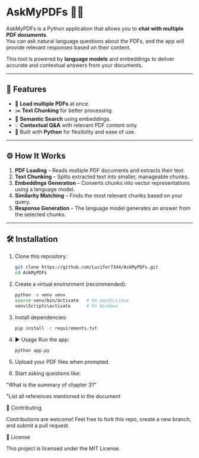 # AskMyPDFs 📄💬  

AskMyPDFs is a Python application that allows you to **chat with multiple PDF documents**.  
You can ask natural language questions about the PDFs, and the app will provide relevant responses based on their content.  

This tool is powered by **language models** and embeddings to deliver accurate and contextual answers from your documents.  

---

## 🚀 Features
- 📂 **Load multiple PDFs** at once.  
- ✂️ **Text Chunking** for better processing.  
- 🧠 **Semantic Search** using embeddings.  
- 💡 **Contextual Q&A** with relevant PDF content only.  
- 🐍 Built with **Python** for flexibility and ease of use.  

---

## ⚙️ How It Works
1. **PDF Loading** – Reads multiple PDF documents and extracts their text.  
2. **Text Chunking** – Splits extracted text into smaller, manageable chunks.  
3. **Embeddings Generation** – Converts chunks into vector representations using a language model.  
4. **Similarity Matching** – Finds the most relevant chunks based on your query.  
5. **Response Generation** – The language model generates an answer from the selected chunks.  

---

## 🛠️ Installation

1. Clone this repository:  
   ```bash
   git clone https://github.com/Lucifer7344/AskMyPDFs.git
   cd AskMyPDFs

2. Create a virtual environment (recommended):
   ```bash
   python -m venv venv
   source venv/bin/activate   # On macOS/Linux
   venv\Scripts\activate      # On Windows

4. Install dependencies:
   ```bash
   pip install -r requirements.txt


1. ▶️ Usage Run the app:
    ```bash
   python app.py

2. Upload your PDF files when prompted.

3. Start asking questions like:

"What is the summary of chapter 3?"

"List all references mentioned in the document


🤝 Contributing

Contributions are welcome! Feel free to fork this repo, create a new branch, and submit a pull request.

📜 License

This project is licensed under the MIT License.
